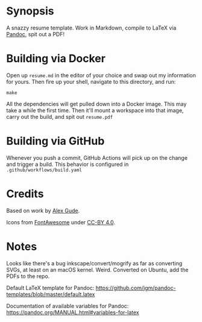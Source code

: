 # Synopsis

A snazzy resume template.
Work in Markdown, compile to LaTeX via [Pandoc](https://pandoc.org), spit out a PDF!

# Building via Docker

Open up `resume.md` in the editor of your choice and swap out my information for
yours. Then fire up your shell, navigate to this directory, and run:

```
make
```

All the dependencies will get pulled down into a Docker image. This may take a
while the first time. Then it'll mount a workspace into that image, carry out
the build, and spit out `resume.pdf`

# Building via GitHub

Whenever you push a commit, GitHub Actions will pick up on the change and
trigger a build. This behavior is configured in `.github/workflows/build.yaml`

# Credits

Based on work by [Alex Gude](https://github.com/agude/resume).

Icons from [FontAwesome](https://fontawesome.com/) under [CC-BY 4.0](https://fontawesome.com/license).

# Notes

Looks like there's a bug inkscape/convert/mogrify as far as converting SVGs, at
least on an macOS kernel. Weird. Converted on Ubuntu, add the PDFs to the repo.

Default LaTeX template for Pandoc:
https://github.com/jgm/pandoc-templates/blob/master/default.latex

Documentation of available variables for Pandoc:
https://pandoc.org/MANUAL.html#variables-for-latex
